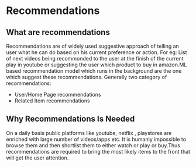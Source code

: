 # Recommendations

## What are recommendations

Recommendations are of widely used  suggestive approach of telling an user what he can do based on his current preference or action. For eg: List of next videos being recommonded to the user at the finish of the current play in youtube or suggesting the user which product to buy in amazon.ML based recommendation model which runs in the background are the one which  suggest these recommendations. Generally two category of recommendations:
 -   User/Home Page recommendations
 -   Related Item recommendations

## Why Recommendations Is Needed
On a daily basis public platforms like youtube, netflix , playstores are enriched with large number of videos/apps etc.
It is humanly impossible to browse them and then shortlist them to either watch or play or buy.Thus recommendations are required to bring the most likely items to the front that will get the user attention.